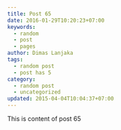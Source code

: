 ```yaml
---
title: Post 65
date: 2016-01-29T10:20:23+07:00
keywords:
  - random
  - post
  - pages
author: Dimas Lanjaka
tags:
  - random post
  - post has 5
category:
  - random post
  - uncategorized
updated: 2015-04-04T10:04:37+07:00
---
```

This is content of post 65